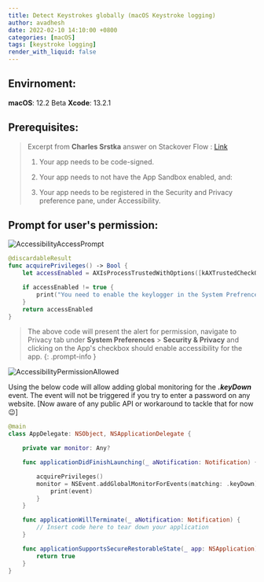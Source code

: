 ```yaml
---
title: Detect Keystrokes globally (macOS Keystroke logging)
author: avadhesh
date: 2022-02-10 14:10:00 +0800
categories: [macOS]
tags: [keystroke logging]
render_with_liquid: false
---
```


## Envirnoment:
__macOS__: 12.2 Beta 
__Xcode__: 13.2.1

## Prerequisites:

> Excerpt from __Charles Srstka__ answer on Stackover Flow : [Link](https://stackoverflow.com/a/45994269/6576315)
> 
> 1) Your app needs to be code-signed.
> 
> 2) Your app needs to not have the App Sandbox enabled, and:
> 
> 3) Your app needs to be registered in the Security and Privacy preference pane, under Accessibility.

## Prompt for user's permission:  

![AccessibilityAccessPrompt](//images.ctfassets.net/uhmar3aa2ux0/266xmQUFLBqlW5wGJrZwcX/16dbcb0be9cd0bc7fe2a7d934edfa1ce/Screenshot_2022-02-14_at_10.03.51_AM.png)

```swift
@discardableResult
func acquirePrivileges() -> Bool {
    let accessEnabled = AXIsProcessTrustedWithOptions([kAXTrustedCheckOptionPrompt.takeUnretainedValue() as String: true] as CFDictionary)

    if accessEnabled != true {
        print("You need to enable the keylogger in the System Prefrences")
    }
    return accessEnabled
}
```

> The above code will present the alert for permission, navigate to Privacy tab under __System Preferences__ > __Security & Privacy__ and clicking on the App's checkbox should enable accessibility for the app.
{: .prompt-info }

![AccessibilityPermissionAllowed](//images.ctfassets.net/uhmar3aa2ux0/2UYUrqzDtgISSGvO5Sazh1/1460a083d064c35f3926e89ebbad6774/Screenshot_2022-02-14_at_10.07.33_AM.png)

Using the below code will allow adding global monitoring for the __*.keyDown*__ event. The event will not be triggered if you try to enter a password on any website. [Now aware of any public API or workaround to tackle that for now 😉] 

```swift
@main
class AppDelegate: NSObject, NSApplicationDelegate {

    private var monitor: Any?

    func applicationDidFinishLaunching(_ aNotification: Notification) {

        acquirePrivileges()
        monitor = NSEvent.addGlobalMonitorForEvents(matching: .keyDown) { event in
            print(event)
        }
    }

    func applicationWillTerminate(_ aNotification: Notification) {
        // Insert code here to tear down your application
    }

    func applicationSupportsSecureRestorableState(_ app: NSApplication) -> Bool {
        return true
    }
}
```
